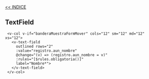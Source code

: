 [<< INDICE](../../README.md)
## TextField
```vue
 <v-col v-if="banderaMuestraFormMover" cols="12" sm="12" md="12" xs="12">
   <v-text-field 
     outlined rows="2" 
     :value="registro.aun_nombre" 
     @change="(v) => (registro.aun_nombre = v)"
     :rules="[$rules.obligatoria()]" 
     label="Nombre*">
   </v-text-field>
 </v-col>
```
